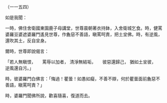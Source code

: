 （一一五四）

如是我聞：

一時，佛住舍衛國東園鹿子母講堂，世尊晨朝著衣持鉢，入舍衛城乞食。時，健罵婆羅豆婆遮婆羅門遙見世尊，作麁惡不善語，瞋罵呵責，把土坌佛。時，有逆風，還吹其土，反自坌身。

爾時，世尊即說偈言：

「若人無瞋恨，　　罵辱以加者，
清淨無結垢，　　彼惡還歸己，
猶如土坌彼，　　逆風還自污。」

時，彼婆羅門白佛言：「悔過！瞿曇！如愚如癡，不善不辯，何於瞿曇面前麁惡不善語，瞋罵呵責？」

時，婆羅門聞佛所說，歡喜隨喜，復道而去。






